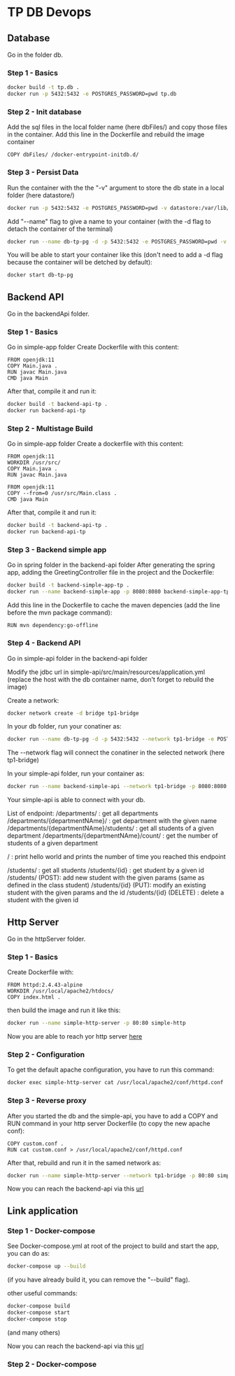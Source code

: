 # TP DB Devops

## Database

Go in the folder db.

### Step 1 - Basics


```bash
docker build -t tp.db .
docker run -p 5432:5432 -e POSTGRES_PASSWORD=pwd tp.db
```

### Step 2 - Init database

Add the sql files in the local folder name (here dbFiles/) and copy those files in the container.
Add this line in the Dockerfile and rebuild the image container
```Docker
COPY dbFiles/ /docker-entrypoint-initdb.d/
```
### Step 3 - Persist Data

Run the container with the the "-v" argument to store the db state in a local folder (here datastore/)
```bash
docker run -p 5432:5432 -e POSTGRES_PASSWORD=pwd -v datastore:/var/lib/postgresql/data tp.db
```
Add "--name" flag to give a name to your container (with the -d flag to detach the container of the terminal)
```bash
docker run --name db-tp-pg -d -p 5432:5432 -e POSTGRES_PASSWORD=pwd -v datastore:/var/lib/postgresql/data tp.db
```
You will be able to start your container like this (don't need to add a -d flag because the container will be detched by default):
```bash
docker start db-tp-pg
```

## Backend API
Go in the backendApi folder.

### Step 1 - Basics
Go in simple-app folder
Create Dockerfile with this content:
```Docker
FROM openjdk:11
COPY Main.java .
RUN javac Main.java
CMD java Main
```

After that, compile it and run it:
```bash
docker build -t backend-api-tp .
docker run backend-api-tp
```

### Step 2 - Multistage Build
Go in simple-app folder
Create a dockerfile with this content:
```Docker
FROM openjdk:11
WORKDIR /usr/src/
COPY Main.java .
RUN javac Main.java

FROM openjdk:11
COPY --from=0 /usr/src/Main.class .
CMD java Main
````
After that, compile it and run it:
```bash
docker build -t backend-api-tp .
docker run backend-api-tp
```

### Step 3 - Backend simple app
Go in spring folder in the backend-api folder
After generating the spring app, adding the GreetingController file in the project and the Dockerfile:
```bash
docker build -t backend-simple-app-tp .
docker run --name backend-simple-app -p 8080:8080 backend-simple-app-tp
```

Add this line in the Dockerfile to cache the maven depencies (add the line before the mvn package command):
```Docker
RUN mvn dependency:go-offline
```

### Step 4 - Backend API
Go in simple-api folder in the backend-api folder

Modify the jdbc url in simple-api/src/main/resources/application.yml (replace the host with the db container name, don't forget to rebuild the image)

Create a network:
```bash
docker network create -d bridge tp1-bridge
```

In your db folder, run your conatiner as:
```bash
docker run --name db-tp-pg -d -p 5432:5432 --network tp1-bridge -e POSTGRES_PASSWORD=pwd -v datastore:/var/lib/postgresql/data tp.db
```
The --network flag will connect the conatiner in the selected network (here tp1-bridge)

In your simple-api folder, run your container as:
```bash
docker run --name backend-simple-api --network tp1-bridge -p 8080:8080 simple-api 
```

Your simple-api is able to connect with your db.

List of endpoint:
/departments/ : get all departments
/departments/{departmentNAme}/ : get department with the given name
/departments/{departmentNAme}/students/ : get all students of a given department
/departments/{departmentNAme}/count/ : get the number of students of a given department

/ : print hello world and prints the number of time you reached this endpoint

/students/ : get all students
/students/{id} : get student by a given id
/students/ (POST): add new student with the given params (same as defined in the class student)
/students/{id} (PUT): modify an existing student with the given params and the id
/students/{id} (DELETE) : delete a student with the given id

## Http Server
Go in the httpServer folder.
### Step 1 - Basics

Create Dockerfile with:
```Docker
FROM httpd:2.4.43-alpine
WORKDIR /usr/local/apache2/htdocs/
COPY index.html .
```
then build the image and run it like this:
```bash
docker run --name simple-http-server -p 80:80 simple-http
```
Now you are able to reach yor http server [here](http://localhost)

### Step 2 - Configuration

To get the default apache configuration, you have to run this command:

```bash
docker exec simple-http-server cat /usr/local/apache2/conf/httpd.conf
```

### Step 3 - Reverse proxy

After you started the db and the simple-api, you have to add a COPY and RUN command in your http server Dockerfile (to copy the new apache conf):
```Docker
COPY custom.conf .
RUN cat custom.conf > /usr/local/apache2/conf/httpd.conf
```

After that, rebuild and run it in the samed network as:
```bash
docker run --name simple-http-server --network tp1-bridge -p 80:80 simple-http
```

Now you can reach the backend-api via this [url](http://localhost)

## Link application
### Step 1 - Docker-compose

See Docker-compose.yml at root of the project
to build and start the app, you can do as:
```bash
docker-compose up --build
```
(if you have already build it, you can remove the "--build" flag).

other useful commands:
```bash
docker-compose build
docker-compose start
docker-compose stop
```

(and many others)

Now you can reach the backend-api via this [url](http://localhost)

### Step 2 - Docker-compose